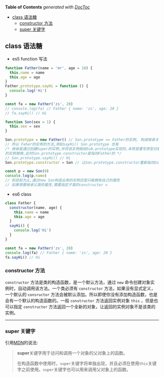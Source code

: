 <!-- START doctoc generated TOC please keep comment here to allow auto update -->
<!-- DON'T EDIT THIS SECTION, INSTEAD RE-RUN doctoc TO UPDATE -->
**Table of Contents**  *generated with [DocToc](https://github.com/thlorenz/doctoc)*

- [class 语法糖](#class-%E8%AF%AD%E6%B3%95%E7%B3%96)
  - [constructor 方法](#constructor-%E6%96%B9%E6%B3%95)
  - [super 关键字](#super-%E5%85%B3%E9%94%AE%E5%AD%97)

<!-- END doctoc generated TOC please keep comment here to allow auto update -->

## class 语法糖

- es5 function 写法

```js
function Father(name = 'mr', age = 18) {
  this.name = name
  this.age = age
}
Father.prototype.sayHi = function () {
  console.log('Hi')
}

const fa = new Father('zs', 20)
// console.log(fa) // Father { name: 'zs', age: 20 }
// fa.sayHi() // Hi

function Son(sex = 1) {
  this.sex = sex
}

Son.prototype = new Father() // Son.prototype == Father的实例, 构成继承关系
// 所以 Faher的实例的方法,例如sayHi() Son.prototype 也有
/* 继承是通过创建Super的实例,并将该实例赋给Sub.prototype实现的,本质是重写原型对象,用一个新类型
的实例替换,此时Son.prototype.constructor是指向Father的 */
// Son.prototype.sayHi() // Hi
Son.prototype.constructor = Son // 让Son.prototype.constructor重新指向Son

const p = new Son(0)
console.log(p.name)
// 到目前为止,通过new Son构造出来的实例还是只能拥有自己的属性
// 如果想要继承父类的属性,需要指定子类的constructor =
```

- es6 class

```js
class Father {
  constructor(name, age) {
    this.name = name
    this.age = age
  }
  sayHi() {
    console.log('Hi')
  }
}

const fa = new Father('zs', 20)
console.log(fa) // Father { name: 'zs', age: 20 }
fa.sayHi() // Hi
```

### constructor 方法

`constructor` 方法是类的构造函数，是一个默认方法，通过 `new` 命令创建对象实例时，自动调用该方法。一个类必须有 `constructor` 方法，如果没有显式定义，一个默认的 `consructor` 方法会被默认添加。所以即使你没有添加构造函数，也是会有一个默认的构造函数的。一般 `constructor` 方法返回实例对象 `this` ，但是也可以指定 `constructor` 方法返回一个全新的对象，让返回的实例对象不是该类的实例。

---

### super 关键字

引用[MDN](https://developer.mozilla.org/zh-CN/docs/Web/JavaScript/Reference/Operators/super)的说法:

> **super**关键字用于访问和调用一个对象的父对象上的函数。
>
> 在构造函数中使用时，`super`关键字将单独出现，并且必须在使用`this`关键字之前使用。`super`关键字也可以用来调用父对象上的函数。
